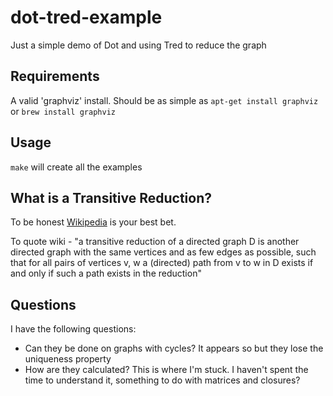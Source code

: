 # dot-tred-example
Just a simple demo of Dot and using Tred to reduce the graph

## Requirements
A valid 'graphviz' install. Should be as simple as `apt-get install graphviz` or `brew install graphviz`

## Usage
`make` will create all the examples

## What is a Transitive Reduction?
To be honest [Wikipedia](https://en.wikipedia.org/wiki/Transitive_reduction) is your best bet.

To quote wiki - "a transitive reduction of a directed graph D is another directed graph with the same vertices and as few edges as possible, such that for all pairs of vertices v, w a (directed) path from v to w in D exists if and only if such a path exists in the reduction"

## Questions
I have the following questions:
* Can they be done on graphs with cycles? It appears so but they lose the uniqueness property
* How are they calculated? This is where I'm stuck. I haven't spent the time to understand it, something to do with matrices and closures?